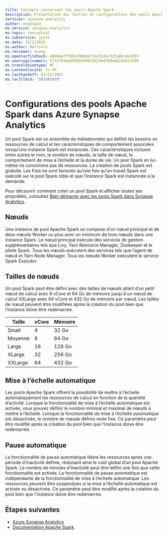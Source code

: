 ```yaml
---
title: Concepts concernant les pools Apache Spark
description: Présentation des tailles et configurations des pools Apache Spark dans Azure Synapse Analytics.
services: synapse-analytics
author: mlee3gsd
ms.service: synapse-analytics
ms.topic: conceptual
ms.subservice: spark
ms.date: 12/2/2020
ms.author: martinle
ms.reviewer: euang
ms.openlocfilehash: e68b8aff700519b6bef31e5126c91fa8bc4a3593
ms.sourcegitcommit: 5f32f03eeb892bf0d023b23bd709e642d1812696
ms.translationtype: HT
ms.contentlocale: fr-FR
ms.lasthandoff: 03/12/2021
ms.locfileid: "103202459"
---
```

# <a name="apache-spark-pool-configurations-in-azure-synapse-analytics"></a>Configurations des pools Apache Spark dans Azure Synapse Analytics

Un pool Spark est un ensemble de métadonnées qui définit les besoins en ressources de calcul et les caractéristiques de comportement associées lorsqu’une instance Spark est instanciée. Ces caractéristiques incluent entre autres le nom, le nombre de nœuds, la taille de nœud, le comportement de mise à l’échelle et la durée de vie. Un pool Spark en lui-même ne consomme pas de ressources. La création de pools Spark est gratuite. Les frais ne sont facturés qu’une fois qu’un travail Spark est exécuté sur le pool Spark cible et que l’instance Spark est instanciée à la demande.

Pour découvrir comment créer un pool Spark et afficher toutes ses propriétés, consultez [Bien démarrer avec les pools Spark dans Synapse Analytics](../quickstart-create-apache-spark-pool-portal.md).

## <a name="nodes"></a>Nœuds

Une instance de pool Apache Spark se compose d’un nœud principal et de deux nœuds Worker ou plus avec un minimum de trois nœuds dans une instance Spark.  Le nœud principal exécute des services de gestion supplémentaires tels que Livy, Yarn Resource Manager, Zookeeper et le pilote Spark.  Tous les nœuds exécutent des services tels que l’agent de nœud et Yarn Node Manager. Tous les nœuds Worker exécutent le service Spark Executor.

## <a name="node-sizes"></a>Tailles de nœuds

Un pool Spark peut être défini avec des tailles de nœuds allant d’un petit nœud de calcul avec 8 vCore et 64 Go de mémoire jusqu’à un nœud de calcul XXLarge avec 64 vCore et 432 Go de mémoire par nœud. Les tailles de nœud peuvent être modifiées après la création du pool bien que l’instance doive être redémarrée.

|Taille | vCore | Mémoire|
|-----|------|-------|
|Small|4|32 Go|
|Moyenne|8|64 Go|
|Large|16|128 Go|
|XLarge|32|256 Go|
|XXLarge|64|432 Go|

## <a name="autoscale"></a>Mise à l’échelle automatique

Les pools Apache Spark offrent la possibilité de mettre à l’échelle automatiquement les ressources de calcul en fonction de la quantité d’activité.  Lorsque la fonctionnalité de mise à l’échelle automatique est activée, vous pouvez définir le nombre minimal et maximal de nœuds à mettre à l’échelle.
Lorsque la fonctionnalité de mise à l’échelle automatique est désactivée, le nombre de nœuds définis reste fixe.  Ce paramètre peut être modifié après la création du pool bien que l’instance doive être redémarrée.

## <a name="automatic-pause"></a>Pause automatique

La fonctionnalité de pause automatique libère les ressources après une période d’inactivité définie, réduisant ainsi le coût global d’un pool Apache Spark.  Le nombre de minutes d’inactivité peut être défini une fois que cette fonctionnalité est activée.  La fonctionnalité de pause automatique est indépendante de la fonctionnalité de mise à l’échelle automatique. Les ressources peuvent être suspendues si la mise à l’échelle automatique est activée ou désactivée.  Ce paramètre peut être modifié après la création du pool bien que l’instance doive être redémarrée.

## <a name="next-steps"></a>Étapes suivantes

* [Azure Synapse Analytics](/azure/synapse-analytics)
* [Documentation Apache Spark](https://spark.apache.org/docs/2.4.5/)
